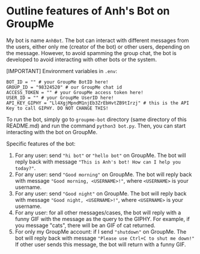 # Outline features of Anh's Bot on GroupMe
My bot is name `AnhBot`. The bot can interact with different messages from the users, either only me (creator of the bot) or other users, depending on the message. 
However, to avoid spamming the group chat, the bot is developed to avoid interacting with other bots or the system.

[IMPORTANT] Environment variables in `.env`:
```
BOT_ID = "" # your GroupMe BotID here!
GROUP_ID = "98324520" # our GroupMe chat id
ACCESS_TOKEN = "" # your GroupMe access token here!
USER_ID = "" # your GroupMe UserID here!
API_KEY_GIPHY = "Ll4XgjMpndM1njEb3ZrEbHvtZB9tIrzj" # this is the API Key to call GIPHY. DO NOT CHANGE THIS!
```

To run the bot, simply go to `groupme-bot` directory (same directory of this README.md) and run the command `python3 bot.py`. 
Then, you can start interacting with the bot on GroupMe.

Specific features of the bot:
  1. For any user: send `"hi bot"` or `"hello bot"` on GroupMe. The bot will reply back with message `"This is Anh's bot! How can I help you today?"`.
  2. For any user: send `"Good morning"` on GroupMe. The bot will reply back with message `"Good morning, <USERNAME>!"`, where `<USERNAME>` is your username.
  3. For any user: send `"Good night"` on GroupMe. The bot will reply back with message `"Good night, <USERNAME>!"`, where `<USERNAME>` is your username.
  4. For any user: for all other messages/cases, the bot will reply with a funny GIF with the message as the query to the GIPHY. For example, if you message "cats", there will be an GIF of cat returned.
  5. For only my GroupMe account: if I send `"shutdown"` on GroupMe. The bot will reply back with message `"Please use Ctrl+C to shut me down!"` If other user sends this message, the bot will return with a funny GIF.
